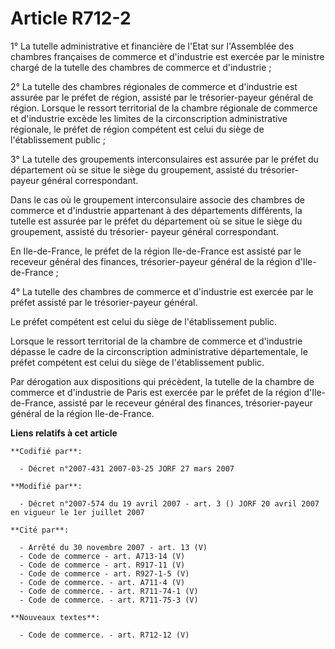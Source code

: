 # Article R712-2

1° La tutelle administrative et financière de l'Etat sur l'Assemblée des chambres françaises de commerce et d'industrie est
exercée par le ministre chargé de la tutelle des chambres de commerce et d'industrie ;

2° La tutelle des chambres régionales de commerce et d'industrie est assurée par le préfet de région, assisté par le
trésorier-payeur général de région. Lorsque le ressort territorial de la chambre régionale de commerce et d'industrie excède
les limites de la circonscription administrative régionale, le préfet de région compétent est celui du siège de
l'établissement public ;

3° La tutelle des groupements interconsulaires est assurée par le préfet du département où se situe le siège du groupement,
assisté du trésorier-payeur général correspondant.

Dans le cas où le groupement interconsulaire associe des chambres de commerce et d'industrie appartenant à des départements
différents, la tutelle est assurée par le préfet du département où se situe le siège du groupement, assisté du trésorier-
payeur général correspondant.

En Ile-de-France, le préfet de la région Ile-de-France est assisté par le receveur général des finances, trésorier-payeur
général de la région d'Ile-de-France ;

4° La tutelle des chambres de commerce et d'industrie est exercée par le préfet assisté par le trésorier-payeur général.

Le préfet compétent est celui du siège de l'établissement public.

Lorsque le ressort territorial de la chambre de commerce et d'industrie dépasse le cadre de la circonscription administrative
départementale, le préfet compétent est celui du siège de l'établissement public.

Par dérogation aux dispositions qui précèdent, la tutelle de la chambre de commerce et d'industrie de Paris est exercée par
le préfet de la région d'Ile-de-France, assisté par le receveur général des finances, trésorier-payeur général de la région
Ile-de-France.

**Liens relatifs à cet article**

	**Codifié par**:

	  - Décret n°2007-431 2007-03-25 JORF 27 mars 2007

	**Modifié par**:

	  - Décret n°2007-574 du 19 avril 2007 - art. 3 () JORF 20 avril 2007 en vigueur le 1er juillet 2007

	**Cité par**:

	  - Arrêté du 30 novembre 2007 - art. 13 (V)
	  - Code de commerce - art. A713-14 (V)
	  - Code de commerce - art. R917-11 (V)
	  - Code de commerce - art. R927-1-5 (V)
	  - Code de commerce. - art. A711-4 (V)
	  - Code de commerce. - art. R711-74-1 (V)
	  - Code de commerce. - art. R711-75-3 (V)

	**Nouveaux textes**:

	  - Code de commerce. - art. R712-12 (V)
